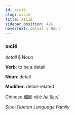 ```yaml
---
id: xıcië
slug: xıcië
title: XICİË
sidebar_position: 426
hoverText: detail § Noun
---
```


### xıcië

*detail* **§** Noun

**Verb**: to be a detail

**Noun**: detail

**Modifier**: detail-related

Chinese 細節 xìjié /ɕɨ.t͡ɕje/

*Sino-Tibetan Language Family*